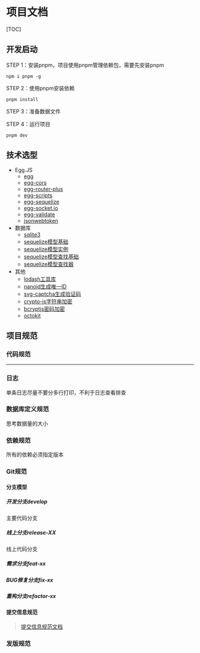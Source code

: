 # 项目文档

[TOC]

## 开发启动

STEP 1：安装pnpm，项目使用pnpm管理依赖包，需要先安装pnpm

```shell
npm i pnpm -g
```

STEP 2：使用pnpm安装依赖

```shell
pnpm install
```

STEP 3：准备数据文件

STEP 4：运行项目

```shell
pnpm dev
```

## 技术选型

* Egg.JS
  * [egg](https://eggjs.github.io/zh/guide/)
  * [egg-cors](https://www.npmjs.com/package/egg-cors)
  * [egg-router-plus](https://www.npmjs.com/package/egg-router-plus)
  * [egg-scripts](https://www.npmjs.com/package/egg-scripts)
  * [egg-sequelize](https://www.npmjs.com/package/egg-sequelize)
  * [egg-socket.io](https://www.npmjs.com/package/egg-socket.io)
  * [egg-validate](https://www.npmjs.com/package/egg-validate)
  * [jsonwebtoken](https://www.npmjs.com/package/jsonwebtoken)
* 数据库
  * [sqlite3](https://doc.yonyoucloud.com/doc/wiki/project/sqlite/sqlite-intro.html)
  * [sequelize模型基础](https://sequelize.org/docs/v6/core-concepts/model-basics/)
  * [sequelize模型实例](https://sequelize.org/docs/v6/core-concepts/model-instances/)
  * [sequelize模型查找基础](https://bytedance.larkoffice.com/base/CXdZbP45Oa48XdsFA0OcT7UMnff?table=tblHRFovMdEBWfPX&view=vewGfISRsr)
  * [sequelize模型查找器](https://sequelize.org/docs/v6/core-concepts/model-querying-finders/)
* 其他
  * [lodash工具库](https://www.npmjs.com/package/lodash)
  * [nanoid生成唯一ID](https://www.npmjs.com/package/nanoid)
  * [svg-captcha生成验证码](https://www.npmjs.com/package/svg-captcha)
  * [crypto-js字符串加密](https://www.npmjs.com/package/crypto-js)
  * [bcryptjs密码加密](https://www.npmjs.com/package/bcryptjs)
  * [octokit](https://www.npmjs.com/package/octokit)

## 项目规范

### 代码规范

---

### 日志

单条日志尽量不要分多行打印，不利于日志查看排查

### 数据库定义规范

思考数据量的大小

### 依赖规范

所有的依赖必须指定版本

### Git规范

#### 分支模型

##### 开发分支develop

主要代码分支

##### 线上分支release-XX

线上代码分支

##### 需求分支feat-xx

##### BUG修复分支fix-xx

##### 重构分支refactor-xx

#### 提交信息规范

> [提交信息规范文档](https://www.conventionalcommits.org/zh-hans/v1.0.0/)

### 发版规范
